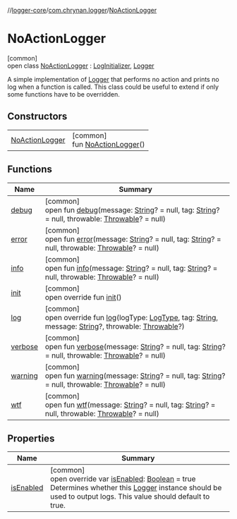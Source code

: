 //[logger-core](../../../index.md)/[com.chrynan.logger](../index.md)/[NoActionLogger](index.md)

# NoActionLogger

[common]\
open class [NoActionLogger](index.md) : [LogInitializer](../-log-initializer/index.md), [Logger](../-logger/index.md)

A simple implementation of [Logger](../-logger/index.md) that performs no action and prints no log when a function is called. This class could be useful to extend if only some functions have to be overridden.

## Constructors

| | |
|---|---|
| [NoActionLogger](-no-action-logger.md) | [common]<br>fun [NoActionLogger](-no-action-logger.md)() |

## Functions

| Name | Summary |
|---|---|
| [debug](../-logger/debug.md) | [common]<br>open fun [debug](../-logger/debug.md)(message: [String](https://kotlinlang.org/api/latest/jvm/stdlib/kotlin/-string/index.html)? = null, tag: [String](https://kotlinlang.org/api/latest/jvm/stdlib/kotlin/-string/index.html)? = null, throwable: [Throwable](https://kotlinlang.org/api/latest/jvm/stdlib/kotlin/-throwable/index.html)? = null) |
| [error](../-logger/error.md) | [common]<br>open fun [error](../-logger/error.md)(message: [String](https://kotlinlang.org/api/latest/jvm/stdlib/kotlin/-string/index.html)? = null, tag: [String](https://kotlinlang.org/api/latest/jvm/stdlib/kotlin/-string/index.html)? = null, throwable: [Throwable](https://kotlinlang.org/api/latest/jvm/stdlib/kotlin/-throwable/index.html)? = null) |
| [info](../-logger/info.md) | [common]<br>open fun [info](../-logger/info.md)(message: [String](https://kotlinlang.org/api/latest/jvm/stdlib/kotlin/-string/index.html)? = null, tag: [String](https://kotlinlang.org/api/latest/jvm/stdlib/kotlin/-string/index.html)? = null, throwable: [Throwable](https://kotlinlang.org/api/latest/jvm/stdlib/kotlin/-throwable/index.html)? = null) |
| [init](init.md) | [common]<br>open override fun [init](init.md)() |
| [log](log.md) | [common]<br>open override fun [log](log.md)(logType: [LogType](../-log-type/index.md), tag: [String](https://kotlinlang.org/api/latest/jvm/stdlib/kotlin/-string/index.html), message: [String](https://kotlinlang.org/api/latest/jvm/stdlib/kotlin/-string/index.html)?, throwable: [Throwable](https://kotlinlang.org/api/latest/jvm/stdlib/kotlin/-throwable/index.html)?) |
| [verbose](../-logger/verbose.md) | [common]<br>open fun [verbose](../-logger/verbose.md)(message: [String](https://kotlinlang.org/api/latest/jvm/stdlib/kotlin/-string/index.html)? = null, tag: [String](https://kotlinlang.org/api/latest/jvm/stdlib/kotlin/-string/index.html)? = null, throwable: [Throwable](https://kotlinlang.org/api/latest/jvm/stdlib/kotlin/-throwable/index.html)? = null) |
| [warning](../-logger/warning.md) | [common]<br>open fun [warning](../-logger/warning.md)(message: [String](https://kotlinlang.org/api/latest/jvm/stdlib/kotlin/-string/index.html)? = null, tag: [String](https://kotlinlang.org/api/latest/jvm/stdlib/kotlin/-string/index.html)? = null, throwable: [Throwable](https://kotlinlang.org/api/latest/jvm/stdlib/kotlin/-throwable/index.html)? = null) |
| [wtf](../-logger/wtf.md) | [common]<br>open fun [wtf](../-logger/wtf.md)(message: [String](https://kotlinlang.org/api/latest/jvm/stdlib/kotlin/-string/index.html)? = null, tag: [String](https://kotlinlang.org/api/latest/jvm/stdlib/kotlin/-string/index.html)? = null, throwable: [Throwable](https://kotlinlang.org/api/latest/jvm/stdlib/kotlin/-throwable/index.html)? = null) |

## Properties

| Name | Summary |
|---|---|
| [isEnabled](is-enabled.md) | [common]<br>open override var [isEnabled](is-enabled.md): [Boolean](https://kotlinlang.org/api/latest/jvm/stdlib/kotlin/-boolean/index.html) = true<br>Determines whether this [Logger](../-logger/index.md) instance should be used to output logs. This value should default to true. |
